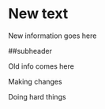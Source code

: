 # New text 

New information goes here

##subheader 

Old info comes here 

Making changes

Doing hard things
